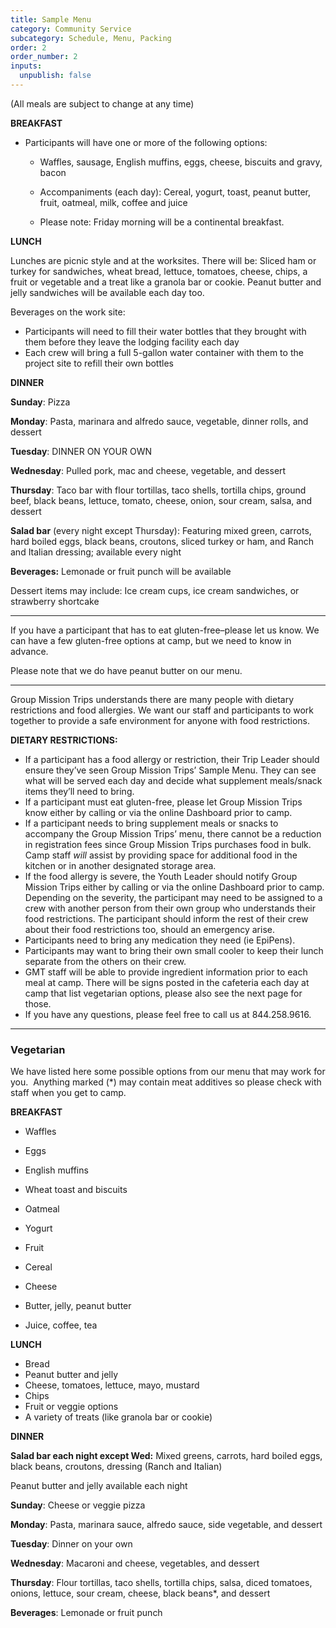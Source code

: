```yaml
---
title: Sample Menu
category: Community Service
subcategory: Schedule, Menu, Packing
order: 2
order_number: 2
inputs:
  unpublish: false
---
```

(All meals are subject to change at any time)&nbsp;

**BREAKFAST**&nbsp;

* Participants will have one or more of the following options:&nbsp;
  * Waffles, sausage, English muffins, eggs, cheese, biscuits and gravy, bacon

  * Accompaniments (each day): Cereal, yogurt, toast, peanut butter, fruit, oatmeal, milk, coffee and juice

  * Please note: Friday morning will be a continental breakfast.

**LUNCH**&nbsp;

Lunches are picnic style and at the worksites. There will be: Sliced ham or turkey for sandwiches, wheat bread, lettuce, tomatoes, cheese, chips, a fruit or vegetable and a treat like a granola bar or cookie. Peanut butter and jelly sandwiches will be available each day too.

Beverages on the work site:

* Participants will need to fill their water bottles that they brought with them before they leave the lodging facility each day
* Each crew will bring a full 5-gallon water container with them to the project site to refill their own bottles

**DINNER**&nbsp;

**Sunday**: Pizza&nbsp;

**Monday**: Pasta, marinara and alfredo sauce, vegetable, dinner rolls, and dessert

**Tuesday**: DINNER ON YOUR OWN&nbsp;

**Wednesday**: Pulled pork, mac and cheese, vegetable, and dessert

**Thursday**: Taco bar with flour tortillas, taco shells, tortilla chips, ground beef, black beans, lettuce, tomato, cheese, onion, sour cream, salsa, and dessert

**Salad bar** (every night except Thursday): Featuring mixed green, carrots, hard boiled eggs, black beans, croutons, sliced turkey or ham, and Ranch and Italian dressing; available every night

**Beverages:** Lemonade or fruit punch will be available&nbsp;

Dessert items may include: Ice cream cups, ice cream sandwiches, or strawberry shortcake

---

If you have a participant that has to eat gluten-free–please let us know. We can have a few gluten-free options at camp, but we need to know in advance.&nbsp;

Please note that we do have peanut butter on our menu.&nbsp;

---

Group Mission Trips understands there are many people with dietary restrictions and food allergies. We want our staff and participants to work together to provide a safe environment for anyone with food restrictions.&nbsp;

**DIETARY RESTRICTIONS:**

* If a participant has a food allergy or restriction, their Trip Leader should ensure they’ve seen Group Mission Trips’ Sample Menu. They can see what will be served each day and decide what supplement meals/snack items they’ll need to bring.
* If a participant must eat gluten-free, please let Group Mission Trips know either by calling or via the online Dashboard prior to camp.
* If a participant needs to bring supplement meals or snacks to accompany the Group Mission Trips’ menu, there cannot be a reduction in registration fees since Group Mission Trips purchases food in bulk. Camp staff *will* assist by providing space for additional food in the kitchen or in another designated storage area.
* If the food allergy is severe, the Youth Leader should notify Group Mission Trips either by calling or via the online Dashboard prior to camp. Depending on the severity, the participant may need to be assigned to a crew with another person from their own group who understands their food restrictions. The participant should inform the rest of their crew about their food restrictions too, should an emergency arise.
* Participants need to bring any medication they need (ie EpiPens).
* Participants may want to bring their own small cooler to keep their lunch separate from the others on their crew.
* GMT staff will be able to provide ingredient information prior to each meal at camp. There will be signs posted in the cafeteria each day at camp that list vegetarian options, please also see the next page for those.
* If you have any questions, please feel free to call us at 844.258.9616.

---

### **Vegetarian**

We have listed here some possible options from our menu that may work for you.&nbsp; Anything marked (\*) may contain meat additives so please check with staff when you get to camp.&nbsp;

**BREAKFAST**&nbsp;

* Waffles&nbsp;

* Eggs&nbsp;

* English muffins&nbsp;

* Wheat toast and biscuits&nbsp;

* Oatmeal&nbsp;

* Yogurt&nbsp;

* Fruit&nbsp;

* Cereal&nbsp;

* Cheese&nbsp;

* Butter, jelly, peanut butter&nbsp;

* Juice, coffee, tea&nbsp;

**LUNCH**&nbsp;

* Bread&nbsp;
* Peanut butter and jelly&nbsp;
* Cheese, tomatoes, lettuce, mayo, mustard&nbsp;
* Chips&nbsp;
* Fruit or veggie options&nbsp;
* A variety of treats (like granola bar or cookie)

**DINNER**&nbsp;

**Salad bar each night except Wed:** Mixed greens, carrots, hard boiled eggs, black beans, croutons, dressing (Ranch and Italian)

Peanut butter and jelly available each night&nbsp;

**Sunday**: Cheese or veggie pizza

**Monday**: Pasta, marinara sauce, alfredo sauce, side vegetable, and dessert

**Tuesday**: Dinner on your own&nbsp;

**Wednesday**: Macaroni and cheese, vegetables, and dessert

**Thursday**: Flour tortillas, taco shells, tortilla chips, salsa, diced tomatoes, onions, lettuce, sour cream, cheese, black beans\*, and dessert

**Beverages**: Lemonade or fruit punch&nbsp;